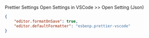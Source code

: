 Prettier Settings
Open Settings in VSCode >> Open Setting (Json)
```json copy
{
    "editor.formatOnSave": true,
    "editor.defaultFormatter": "esbenp.prettier-vscode"
}
```